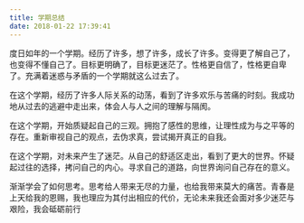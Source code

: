 ```yaml
---
title: 学期总结
date: 2018-01-22 17:39:41
---
```

度日如年的一个学期。经历了许多，想了许多，成长了许多。变得更了解自己了，也变得不懂自己了。目标更明确了，目标更迷茫了。性格更自信了，性格更自卑了。充满着迷惑与矛盾的一个学期就这么过去了。

在这个学期，经历了许多人际关系的动荡，看到了许多欢乐与苦痛的时刻。我成功地从过去的逃避中走出来，体会人与人之间的理解与隔阂。

在这个学期，开始质疑起自己的三观。拥抱了感性的思维，让理性成为与之平等的存在。重新审视自己的观点，去伪求真，尝试揭开真正的自我。

在这个学期，对未来产生了迷茫。从自己的舒适区走出，看到了更大的世界。怀疑起过往的选择，拷问自己的内心。寻求自己的道路，向世界询问自己存在的意义。

渐渐学会了如何思考。思考给人带来无尽的力量，也给我带来莫大的痛苦。青春是上天给我的恩赐，我也理应为其付出相应的代价，无论未来我还会面对多少迷茫与艰险，我会砥砺前行
